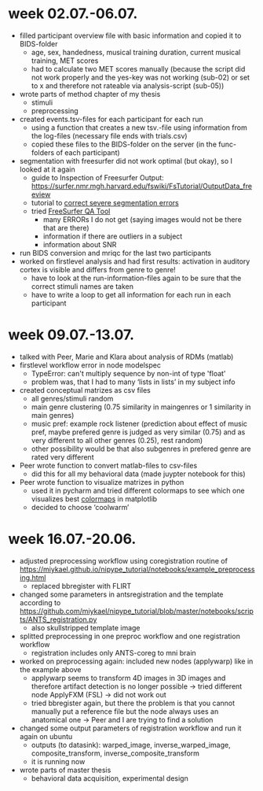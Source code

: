 # week 02.07.-06.07.
- filled participant overview file with basic information and copied it to BIDS-folder
  - age, sex, handedness, musical training duration, current musical training, MET scores
  - had to calculate two MET scores manually (because the script did not work properly and the yes-key was not working (sub-02) or set to x and therefore not rateable via analysis-script (sub-05))
- wrote parts of method chapter of my thesis
  - stimuli 
  - preprocessing
- created events.tsv-files for each participant for each run
  - using a function that creates a new tsv.-file using information from the log-files (necessary file ends with trials.csv)
  - copied these files to the BIDS-folder on the server (in the func-folders of each participant)
- segmentation with freesurfer did not work optimal (but okay), so I looked at it again
  - guide to Inspection of Freesurfer Output: https://surfer.nmr.mgh.harvard.edu/fswiki/FsTutorial/OutputData_freeview 
  - tutorial to [correct severe segmentation errors](https://surfer.nmr.mgh.harvard.edu/fswiki/FsTutorial/PialEdits_freeview)
  - tried [FreeSurfer QA Tool](https://surfer.nmr.mgh.harvard.edu/fswiki/QATools) 
    - many ERRORs I do not get (saying images would not be there that are there)
    - information if there are outliers in a subject
    - information about SNR
- run BIDS conversion and mriqc for the last two participants
- worked on firstlevel analysis and had first results: activation in auditory cortex is visible and differs from genre to genre!
  - have to look at the run-information-files again to be sure that the correct stimuli names are taken
  - have to write a loop to get all information for each run in each participant

# week 09.07.-13.07.
- talked with Peer, Marie and Klara about analysis of RDMs (matlab)
- firstlevel workflow error in node modelspec 
  - TypeError: can't multiply sequence by non-int of type 'float'
  - problem was, that I had to many ‘lists in lists’ in my subject info
- created conceptual matrizes as csv files
  - all genres/stimuli random
  - main genre clustering (0.75 similarity in maingenres or 1 similarity in main genres)
  - music pref: example rock listener (prediction about effect of music pref, maybe prefered genre is judged as very similar (0.75) and as very different to all other genres (0.25), rest random)
  - other possibility would be that also subgenres in prefered genre are rated very different
- Peer wrote function to convert matlab-files to csv-files
  - did this for all my behavioral data (made juypter notebook for this)
- Peer wrote function to visualize matrizes in python 
  - used it in pycharm and tried different colormaps to see which one visualizes best 
[colormaps](https://matplotlib.org/tutorials/colors/colormaps.html) in matplotlib
  - decided to choose ‘coolwarm’

# week 16.07.-20.06.
- adjusted preprocessing workflow using coregistration routine of https://miykael.github.io/nipype_tutorial/notebooks/example_preprocessing.html
  - replaced bbregister with FLIRT
- changed some parameters in antsregistration and the template according to https://github.com/miykael/nipype_tutorial/blob/master/notebooks/scripts/ANTS_registration.py
  - also skullstripped template image 
- splitted preprocessing in one preproc workflow and one registration workflow
  - registration includes only ANTS-coreg to mni brain
- worked on preprocessing again: included new nodes (applywarp) like in the example above
  - applywarp seems to transform 4D images in 3D images and therefore artifact detection is no longer possible → tried different node ApplyFXM (FSL) → did not work out
  - tried bbregister again, but there the problem is that you cannot manually put a reference file but the node always uses an anatomical one → Peer and I are trying to find a solution 
- changed some output parameters of registration workflow and run it again on ubuntu
  - outputs (to datasink): warped_image, inverse_warped_image, composite_transform, inverse_composite_transform
  - it is running now
- wrote parts of master thesis
  - behavioral data acquisition, experimental design
